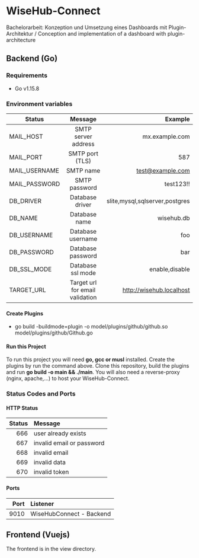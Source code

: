 # WiseHub-Connect
Bachelorarbeit: Konzeption und Umsetzung eines Dashboards mit Plugin-Architektur / Conception and implementation of a dashboard with plugin-architecture

## Backend (Go)
### Requirements
- Go v1.15.8

### Environment variables

| Status   |      Message      |  Example |
|----------|:-------------:|------:|
| MAIL_HOST |  SMTP server address | mx.example.com |
| MAIL_PORT |    SMTP port (TLS)   |   587 |
| MAIL_USERNAME | SMTP name | test@example.com |
| MAIL_PASSWORD | SMTP password | test123!! |
| DB_DRIVER | Database driver | slite,mysql,sqlserver,postgres |
| DB_NAME | Database name | wisehub.db |
| DB_USERNAME | Database username| foo |
| DB_PASSWORD | Database password | bar |
| DB_SSL_MODE | Database ssl mode | enable,disable |
| TARGET_URL | Target url for email validation | http://wisehub.localhost |


#### Create Plugins
- go build -buildmode=plugin -o model/plugins/github/github.so model/plugins/github/Github.go 

#### Run this Project
To run this project you will need <strong>go, gcc or musl</strong> installed.
Create the plugins by run the command above. Clone this repository, build the plugins and run <strong>go build -o main && ./main</strong>.
You will also need a reverse-proxy (nginx, apache,...) to host your WiseHub-Connect.

### Status Codes and Ports
#### HTTP Status
Status | Message
---: | :---
666 | user already exists
667 | invalid email or password
668 | invalid email
669 | invalid data
670 | invalid token

#### Ports
Port | Listener
---: | :---
9010 | WiseHubConnect - Backend

## Frontend (Vuejs)
The frontend is in the view directory.
